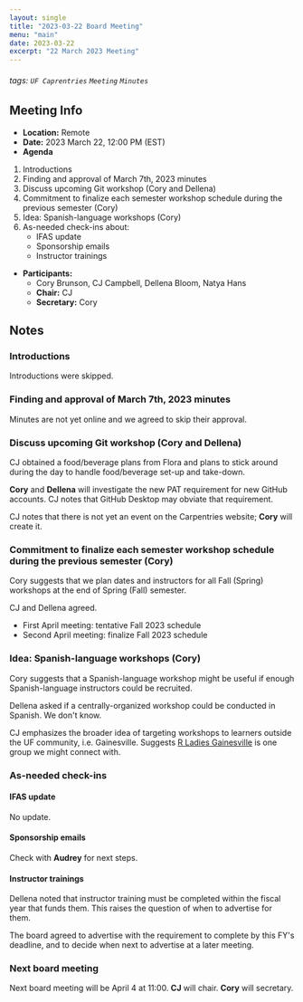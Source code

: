 ```yaml
---
layout: single
title: "2023-03-22 Board Meeting"
menu: "main"
date: 2023-03-22
excerpt: "22 March 2023 Meeting"
---
```


###### tags: `UF Caprentries` `Meeting` `Minutes`

## Meeting Info

- **Location:** Remote
- **Date:** 2023 March 22, 12:00 PM (EST)
- **Agenda**
1. Introductions
2. Finding and approval of March 7th, 2023 minutes
3. Discuss upcoming Git workshop (Cory and Dellena)
4. Commitment to finalize each semester workshop schedule during the previous semester (Cory)
5. Idea: Spanish-language workshops (Cory)
6. As-needed check-ins about:
   * IFAS update
   * Sponsorship emails
   * Instructor trainings


- **Participants:**
    - Cory Brunson, CJ Campbell, Dellena Bloom, Natya Hans
    - **Chair:** CJ
    - **Secretary:** Cory


## Notes
<!-- Other important details discussed during the meeting can be entered here. -->


### Introductions

Introductions were skipped.


### Finding and approval of March 7th, 2023 minutes

Minutes are not yet online and we agreed to skip their approval.


### Discuss upcoming Git workshop (Cory and Dellena)

CJ obtained a food/beverage plans from Flora and plans to stick around during the day to handle food/beverage set-up and take-down.

**Cory** and **Dellena** will investigate the new PAT requirement for new GitHub accounts.
CJ notes that GitHub Desktop may obviate that requirement.

CJ notes that there is not yet an event on the Carpentries website; **Cory** will create it.


### Commitment to finalize each semester workshop schedule during the previous semester (Cory)

Cory suggests that we plan dates and instructors for all Fall (Spring) workshops at the end of Spring (Fall) semester.

CJ and Dellena agreed.

* First April meeting: tentative Fall 2023 schedule
* Second April meeting: finalize Fall 2023 schedule


### Idea: Spanish-language workshops (Cory)

Cory suggests that a Spanish-language workshop might be useful if enough Spanish-language instructors could be recruited.

Dellena asked if a centrally-organized workshop could be conducted in Spanish. We don't know.

CJ emphasizes the broader idea of targeting workshops to learners outside the UF community, i.e. Gainesville. Suggests [R Ladies Gainesville](https://rladies-gnv.netlify.app) is one group we might connect with.


### As-needed check-ins

#### IFAS update

No update.

#### Sponsorship emails

Check with **Audrey** for next steps.

#### Instructor trainings

Dellena noted that instructor training must be completed within the fiscal year that funds them.
This raises the question of when to advertise for them.

The board agreed to advertise with the requirement to complete by this FY's deadline, and to decide when next to advertise at a later meeting.


### Next board meeting

Next board meeting will be April 4 at 11:00.
**CJ** will chair.
**Cory** will secretary.
